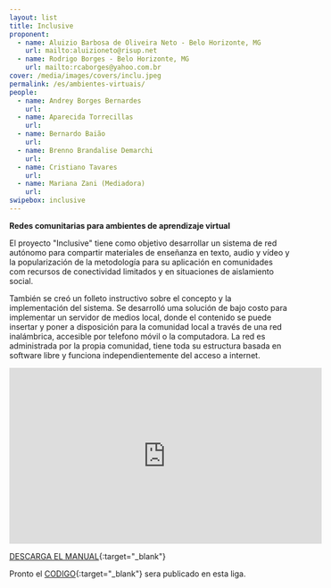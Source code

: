 ```yaml
---
layout: list
title: Inclusive
proponent:
  - name: Aluizio Barbosa de Oliveira Neto - Belo Horizonte, MG
    url: mailto:aluizioneto@risup.net
  - name: Rodrigo Borges - Belo Horizonte, MG
    url: mailto:rcaborges@yahoo.com.br
cover: /media/images/covers/inclu.jpeg
permalink: /es/ambientes-virtuais/
people:
  - name: Andrey Borges Bernardes
    url: 
  - name: Aparecida Torrecillas
    url: 
  - name: Bernardo Baião
    url: 
  - name: Brenno Brandalise Demarchi
    url: 
  - name: Cristiano Tavares
    url: 
  - name: Mariana Zani (Mediadora)
    url: 
swipebox: inclusive
---
```


**Redes comunitarias para ambientes de aprendizaje virtual**

El proyecto "Inclusive" tiene como objetivo desarrollar un sistema de red autónomo para compartir materiales de enseñanza en texto, audio y vídeo y la popularización de la metodología para su aplicación en comunidades com recursos de conectividad limitados y en situaciones de aislamiento social.
  
También se creó un folleto instructivo sobre el concepto y la implementación del sistema. Se desarrolló uma solución de bajo costo para implementar un servidor de medios local, donde el contenido se puede insertar y poner a disposición para la comunidad local a través de una red inalámbrica, accesible por telefono móvil o la computadora. La red es administrada por la propia comunidad, tiene toda su estructura basada en software libre y funciona independientemente del acceso a internet.

<div class="video-wrapper video-wrapper-16x9">
<iframe width="560" height="315" src="https://www.youtube.com/embed/x3ezYRKeA84" frameborder="0" allow="accelerometer; autoplay; encrypted-media; gyroscope; picture-in-picture" allowfullscreen></iframe>
</div>


[DESCARGA EL MANUAL](http://libreroom.org/inclusive/cartilha.pdf){:target="_blank"}
  
Pronto el [CODIGO](http://libreroom.org/inclusive/code){:target="_blank"} sera publicado en esta liga.




